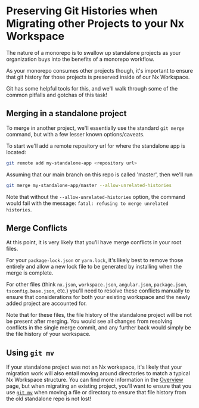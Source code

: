 # Preserving Git Histories when Migrating other Projects to your Nx Workspace

The nature of a monorepo is to swallow up standalone projects as your organization buys into the benefits of a monorepo workflow.

As your monorepo consumes other projects though, it's important to ensure that git history for those projects is preserved inside of our Nx Workspace.

Git has some helpful tools for this, and we'll walk through some of the common pitfalls and gotchas of this task!

## Merging in a standalone project

To merge in another project, we'll essentially use the standard `git merge` command, but with a few lesser known options/caveats.

To start we'll add a remote repository url for where the standalone app is located:

```bash
git remote add my-standalone-app <repository url>
```

Assuming that our main branch on this repo is called 'master', then we'll run

```bash
git merge my-standalone-app/master --allow-unrelated-histories
```

Note that without the `--allow-unrelated-histories` option, the command would fail with the message: `fatal: refusing to merge unrelated histories`.

## Merge Conflicts

At this point, it is very likely that you'll have merge conflicts in your root files.

For your `package-lock.json` or `yarn.lock`, it's likely best to remove those entirely and allow a new lock file to be generated by installing when the merge is complete.

For other files (think `nx.json`, `workspace.json`, `angular.json`, `package.json`, `tsconfig.base.json`, etc.) you'll need to resolve these conflicts manually to ensure that considerations for both your existing workspace and the newly added project are accounted for.

Note that for these files, the file history of the standalone project will be not be present after merging. You would see all changes from resolving conflicts in the single merge commit, and any further back would simply be the file history of your workspace.

## Using `git mv`

If your standalone project was not an Nx workspace, it's likely that your migration work will also entail moving around directories to match a typical Nx Workspace structure. You can find more information in the [Overview](/{{framework}}/migration/overview) page, but when migrating an existing project, you'll want to ensure that you use [`git mv`](https://git-scm.com/docs/git-mv) when moving a file or directory to ensure that file history from the old standalone repo is not lost!
